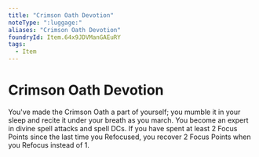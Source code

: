 ```yaml
---
title: "Crimson Oath Devotion"
noteType: ":luggage:"
aliases: "Crimson Oath Devotion"
foundryId: Item.64x9JDVManGAEuRY
tags:
  - Item
---
```


# Crimson Oath Devotion

You've made the Crimson Oath a part of yourself; you mumble it in your sleep and recite it under your breath as you march. You become an expert in divine spell attacks and spell DCs. If you have spent at least 2 Focus Points since the last time you Refocused, you recover 2 Focus Points when you Refocus instead of 1.
